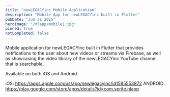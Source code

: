```yaml
---
title: "newLEGACYinc Mobile Application"
description: "Mobile App for newLEGACYinc built in Flutter"
pubDate: "Jun 21 2025"
heroImage: "/nlapp/mobile1.jpg"
pinned: true
notCompleted: false
---
```


Mobile application for newLEGACYinc built in Flutter that provides notifications to the user about new videos or streams via Firebase, as well as showcasing the video library of the newLEGACYinc YouTube channel that is searchable.

Available on both iOS and Android.

iOS: https://apps.apple.com/us/app/newlegacyinc/id1585553872
ANDROID:  https://play.google.com/store/apps/details?id=com.sprite.nlapp
